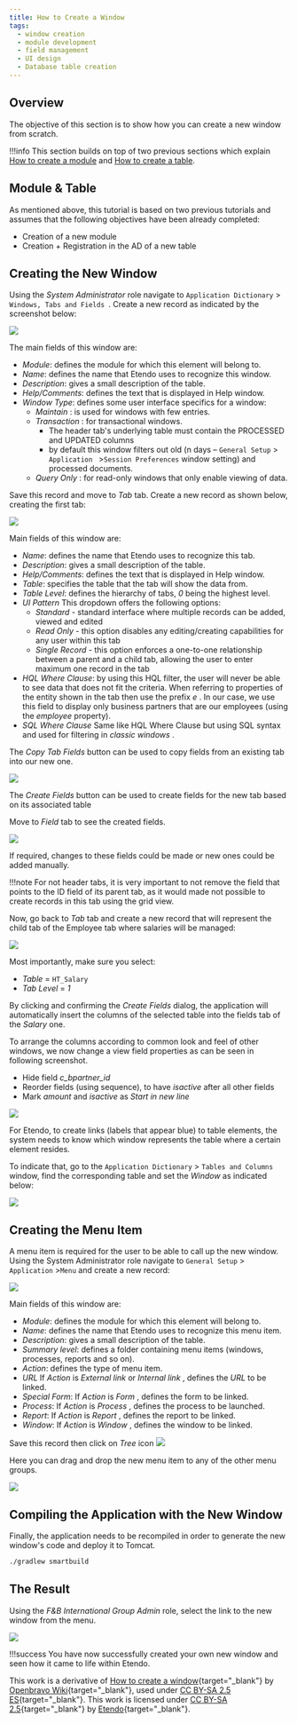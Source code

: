```yaml
---
title: How to Create a Window
tags: 
  - window creation
  - module development
  - field management
  - UI design
  - Database table creation
---
```


  
##  Overview

The objective of this section is to show how you can create a new window from scratch. 

!!!info
    This section builds on top of two previous sections which explain
    [How to create a module](../../../developer-guide/etendo-classic/how-to-guides/.How_To_Create_and_Package_a_Module.md)  and [How to create a table](../../../developer-guide/etendo-classic/how-to-guides/.How_to_create_a_Table.md).

##  Module & Table

As mentioned above, this tutorial is based on two previous tutorials
and assumes that the following objectives have been already completed:

  * Creation of a new module
  * Creation + Registration in the AD of a new table

##  Creating the New Window

Using the *System Administrator* role navigate to `Application Dictionary` > `Windows, Tabs and Fields `. 
Create a new record as indicated by the screenshot below:

![](../../../assets/developer-guide/etendo-classic/how-to-guides/How_to_Create_a_Window_0.png) 


The main fields of this window are:


  * *Module*: defines the module for which this element will belong to.
  * *Name*: defines the name that Etendo uses to recognize this window. 
  * *Description*: gives a small description of the table. 
  * *Help/Comments*: defines the text that is displayed in Help window. 
  * *Window Type*: defines some user interface specifics for a window: 
    * _Maintain_ : is used for windows with few entries. 
    * _Transaction_ : for transactional windows. 
      * The header tab's underlying table must contain the PROCESSED and UPDATED columns 
      * by default this window filters out old (n days – `General Setup` > `Application ` >`Session Preferences` window setting) and processed documents. 
    * _Query Only_ : for read-only windows that only enable viewing of data. 

  
Save this record and move to *Tab* tab. Create a new record as shown
below, creating the first tab:

![](../../../assets/developer-guide/etendo-classic/how-to-guides/How_to_Create_a_Window_2.png)  


Main fields of this window are:

  * *Name*: defines the name that Etendo uses to recognize this tab. 
  * *Description*: gives a small description of the table. 
  * *Help/Comments*: defines the text that is displayed in Help window. 
  * *Table*: specifies the table that the tab will show the data from. 
  * *Table Level*: defines the hierarchy of tabs, _0_ being the highest level. 
  * *UI Pattern* This dropdown offers the following options: 
    * _Standard_ \- standard interface where multiple records can be added, viewed and edited 
    * _Read Only_ \- this option disables any editing/creating capabilities for any user within this tab 
    * _Single Record_ \- this option enforces a one-to-one relationship between a parent and a child tab, allowing the user to enter maximum one record in the tab 
  * *HQL Where Clause*: by using this HQL filter, the user will never be able to see data that does not fit the criteria. When referring to properties of the entity shown in the tab then use the prefix *e* . In our case, we use this field to display only business partners that are our employees (using the _employee_ property). 
  * *SQL Where Clause* Same like HQL Where Clause but using SQL syntax and used for filtering in _classic windows_ . 

The *Copy Tab Fields* button can be used to copy fields from an existing tab into our new
one.

![](../../../assets/developer-guide/etendo-classic/how-to-guides/How_to_Create_a_Window_2.png) 

The *Create Fields* button can be used to create fields for the new tab based on its associated table
  
Move to *Field* tab to see the created fields.

![](../../../assets/developer-guide/etendo-classic/how-to-guides/How_to_Create_a_Window_3.png)  



  
  
  
If required, changes to these fields could be made or new ones could be added manually. 

!!!note
    For not header tabs, it is very important to not remove the field
    that points to the ID field of its parent tab, as it would made not possible to create records in this tab using the grid view. 



Now, go back to *Tab* tab and create a new record that will represent the
child tab of the Employee tab where salaries will be managed:

![](../../../assets/developer-guide/etendo-classic/how-to-guides/How_to_Create_a_Window_4.png) 


  
Most importantly, make sure you select:

  * *Table* = `HT_Salary`
  * *Tab Level* = _1_


By clicking and confirming the *Create Fields* dialog, the application will
automatically insert the columns of the selected table into the fields tab of
the *Salary* one.

  
To arrange the columns according to common look and feel of other windows, we now change a view field properties as can be seen in following screenshot.

  * Hide field _c_bpartner_id_
  * Reorder fields (using sequence), to have _isactive_ after all other fields 
  * Mark _amount_ and _isactive_ as *Start in new line*

![](../../../assets/developer-guide/etendo-classic/how-to-guides/How_to_Create_a_Window_5.png) 


  
For Etendo, to create links (labels that appear blue) to table elements, the system needs to know which window represents the table where a certain element resides.

To indicate that, go to the `Application Dictionary` > `Tables and Columns` window, find the corresponding table and set the *Window* as indicated below:

  
![](../../../assets/developer-guide/etendo-classic/how-to-guides/How_to_Create_a_Window_6.png)

##  Creating the Menu Item

A menu item is required for the user to be able to call up the new window. Using the System Administrator role navigate to `General Setup` > `Application` >`Menu` and create a new record:

  
![](../../../assets/developer-guide/etendo-classic/how-to-guides/How_to_Create_a_Window_7.png)


  
Main fields of this window are:

  * *Module*: defines the module for which this element will belong to.
  * *Name*: defines the name that Etendo uses to recognize this menu item. 
  * *Description*: gives a small description of the table. 
  * *Summary level*: defines a folder containing menu items (windows, processes, reports and so on). 
  * *Action*: defines the type of menu item. 
  * *URL* If _Action_ is _External link_ or _Internal link_ , defines the _URL_ to be linked. 
  * *Special Form*: If _Action_ is _Form_ , defines the form to be linked. 
  * *Process*: If _Action_ is _Process_ , defines the process to be launched. 
  * *Report*: If _Action_ is _Report_ , defines the report to be linked. 
  * *Window*: If _Action_ is _Window_ , defines the window to be linked. 

Save this record then click on _Tree_ icon ![](../../../assets/developer-guide/etendo-classic/how-to-guides/How_to_Create_a_Window_8.png)


Here you can drag and drop the new menu item to any of the
other menu groups.

  

![](../../../assets/developer-guide/etendo-classic/how-to-guides/How_to_Create_a_Window_9.png)


##  Compiling the Application with the New Window

Finally, the application needs to be recompiled in order to generate the new window's code and deploy it to Tomcat. 

```bash
./gradlew smartbuild
```

##  The Result

Using the *F&B International Group Admin* role, select the link to the new window from the menu. 

![](../../../assets/developer-guide/etendo-classic/how-to-guides/How_to_Create_a_Window_10.png)
  
!!!success
    You have now successfully created your own new window and seen how it came to life within Etendo. 


This work is a derivative of [How to create a window](http://wiki.openbravo.com/wiki/How_to_Create_a_Window){target="\_blank"} by [Openbravo Wiki](http://wiki.openbravo.com/wiki/Welcome_to_Openbravo){target="\_blank"}, used under [CC BY-SA 2.5 ES](https://creativecommons.org/licenses/by-sa/2.5/es/){target="\_blank"}. This work is licensed under [CC BY-SA 2.5](https://creativecommons.org/licenses/by-sa/2.5/){target="\_blank"} by [Etendo](https://etendo.software){target="\_blank"}.


